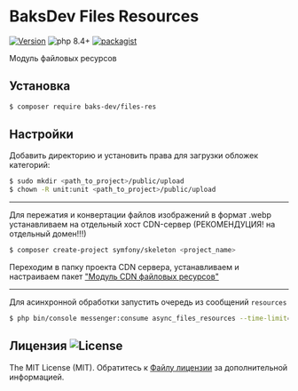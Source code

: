 # BaksDev Files Resources

[![Version](https://img.shields.io/badge/version-7.2.7-blue)](https://github.com/baks-dev/files-res/releases)
![php 8.4+](https://img.shields.io/badge/php-min%208.4-red.svg)
[![packagist](https://img.shields.io/badge/packagist-green)](https://packagist.org/packages/baks-dev/files-res)

Модуль файловых ресурсов

## Установка

``` bash
$ composer require baks-dev/files-res
```

## Настройки

Добавить директорию и установить права для загрузки обложек категорий:

``` bash
$ sudo mkdir <path_to_project>/public/upload
$ chown -R unit:unit <path_to_project>/public/upload

``` 

***

Для пережатия и конвертации файлов изображений в формат .webp устанавливаем на отдельный хост CDN-сервер (РЕКОМЕНДУЦИЯ!
на отдельный домен!!!)

``` bash
$ composer create-project symfony/skeleton <project_name>
```

Переходим в папку проекта CDN cервера, устанавливаем и настраиваем
пакет ["Модуль CDN файловых ресурсов"](https://github.com/baks-dev/files-cdn)

***

Для асинхронной обработки запустить очередь из сообщений `resources`

``` bash
$ php bin/console messenger:consume async_files_resources --time-limit=3600
``` 

## Лицензия ![License](https://img.shields.io/badge/MIT-green)

The MIT License (MIT). Обратитесь к [Файлу лицензии](LICENSE.md) за дополнительной информацией.

